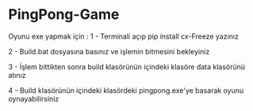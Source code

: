 # PingPong-Game

Oyunu exe yapmak için :
1 - Terminali açıp pip install cx-Freeze yazınız

2 - Build.bat dosyasına basınız ve işlemin bitmesini bekleyiniz

3 - İşlem bittikten sonra build klasörünün içindeki klasöre data klasörünü atınız

4 - Build klasörünün içindeki klasördeki pingpong.exe'ye basarak oyunu oynayabilirsiniz

